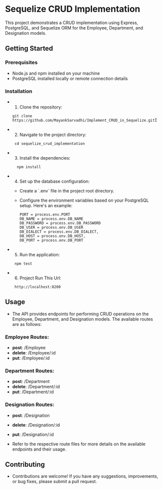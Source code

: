 # Sequelize CRUD Implementation

This project demonstrates a CRUD implementation using Express, PostgreSQL, and Sequelize ORM for the Employee, Department, and Designation models.

## Getting Started

### Prerequisites

- Node.js and npm installed on your machine
- PostgreSQL installed locally or remote connection details

### Installation

- 1. Clone the repository:

   ```
   git clone https://github.com/MayankSarvadhi/Implement_CRUD_in_Sequelize.gitÏ
   ```

- 2. Navigate to the project directory:

   ``` shell
    cd sequelize_crud_implementation
   ```

- 3. Install the dependencies:

   ``` shell
     npm install
   ```

- 4. Set up the database configuration:

   - Create a \`.env\` file in the project root directory.
   - Configure the environment variables based on your PostgreSQL setup. Here's an example:

     ``` plaintext
     PORT = process.env.PORT
     DB_NAME = process.env.DB_NAME
     DB_PASSWORD = process.env.DB_PASSWORD
     DB_USER = process.env.DB_USER
     DB_DIALECT = process.env.DB_DIALECT,
     DB_HOST = process.env.DB_HOST,
     DB_PORT = process.env.DB_PORT
     ```

- 5. Run the application:

   ```shell
    npm test
  ```
- 6. Project Run This Url:
   ```
    http://localhost:8200
   ```  

## Usage

- The API provides endpoints for performing CRUD operations on the Employee, Department, and Designation models. The available routes are as follows:

### **Employee Routes**:
- **post**: /Employee
- **delete**: /Employee/:id
- **put**: /Employee/:id

### **Department Routes**: 
- **post**: /Department
- **delete**: /Department/:id
- **put**: /Department/:id

### **Designation Routes**:
- **post**: /Designation
- **delete**: /Designation/:id
- **put**: /Designation/:id

- Refer to the respective route files for more details on the available endpoints and their usage.

## Contributing

- Contributions are welcome! If you have any suggestions, improvements, or bug fixes, please submit a pull request.
